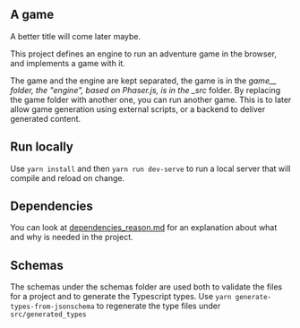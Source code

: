 ## A game

A better title will come later maybe.

This project defines an engine to run an adventure game in the browser, and implements a game with it.

The game and the engine are kept separated, the game is in the _game\_\_ folder, the "engine", based on Phaser.js, is in the \_src_ folder. By replacing the game folder with another one, you can run another game. This is to later allow game generation using external scripts, or a backend to deliver generated content.

## Run locally

Use `yarn install` and then `yarn run dev-serve` to run a local server that will compile and reload on change.

## Dependencies

You can look at [dependencies_reason.md](dependencies_reason.md) for an explanation about what and why is needed in the project.

## Schemas

The schemas under the schemas folder are used both to validate the files for a project and to generate the Typescript types.
Use `yarn generate-types-from-jsonschema` to regenerate the type files under `src/generated_types`
